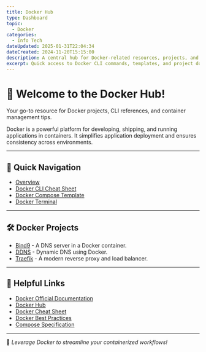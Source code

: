 ```yaml
---
title: Docker Hub
type: Dashboard
topic:
  - Docker
categories:
  - Info Tech
dateUpdated: 2025-01-31T22:04:34
dateCreated: 2024-11-20T15:15:00
description: A central hub for Docker-related resources, projects, and guides.
excerpt: Quick access to Docker CLI commands, templates, and project documentation.
---
```


# 🐳 **Welcome to the Docker Hub!**
Your go-to resource for Docker projects, CLI references, and container management tips.

Docker is a powerful platform for developing, shipping, and running applications in containers. It simplifies application deployment and ensures consistency across environments.

---

## **📂 Quick Navigation**
- [Overview](/docker-projects)
- [Docker CLI Cheat Sheet](/docker-cli-cheat-sheet)
- [Docker Compose Template](/docker-compose-template)
- [Docker Terminal](/docker-terminal)

---

## **🛠 Docker Projects**
- [Bind9](/docker-bind9) - A DNS server in a Docker container.
- [DDNS](/docker-ddns) - Dynamic DNS using Docker.
- [Traefik](/docker-traefik) - A modern reverse proxy and load balancer.

---

## **🔗 Helpful Links**
- [Docker Official Documentation](https://docs.docker.com/)
- [Docker Hub](https://hub.docker.com/)
- [Docker Cheat Sheet](https://dockerlabs.collabnix.com/docker/cheatsheet/)
- [Docker Best Practices](https://docs.docker.com/develop/dev-best-practices/)
- [Compose Specification](https://compose-spec.io/)

---

🎉 *Leverage Docker to streamline your containerized workflows!*

